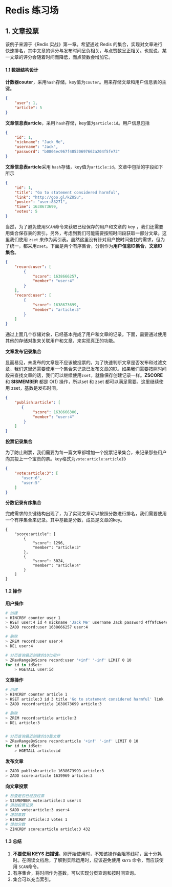 # Redis 练习场



## 1. 文章投票

该例子来源于《Redis 实战》第一章。希望通过 Redis 的集合，实现对文章进行快速排名，其中文章的评分与发布时间呈负相关，与点赞数呈正相关。也就说，某一文章的评分会随着时间而降低，而点赞数会增加它。

#### 1.1 数据结构设计

**计数器couter**，采用`hash`存储，key值为`couter`。用来存储文章和用户信息表的主键。

```json
{
    "user": 1,
    "article": 5
}
```

**文章信息表article**，采用 `hash`存储，key值为`article:id`。用户信息包括

```json
{
    "id": 1,
    "nickname": "Jack Me",
    "username": "Jack",
    "password": "b0804ec967f48520697662a204f5fe72"
}
```

**文章信息表article**采用 `hash`存储，key值为`article:id`。文章中包括的字段如下所示

```json
{
    "id": 1,
    "title": "Go to statement considered harmful",
    "link": "http://goo.gl/kZUSu",
    "poster": "user:83271",
    "time": 1638673699,
    "votes": 5
}
```

当然，为了避免使用`SCAN`命令来获取已经保存的用户和文章的 key ，我们还需要用集合保存表的索引。另外，考虑到我们可能需要按照时间段获取一部分文章。这里我们使用 `zset` 来作为索引表。虽然这里没有针对用户按时间查找的需求，但为了统一，都采用`zset`。下面是两个有序集合，分别作为**用户信息ID集合**，**文章ID集合**。

```json
{
    "record:user": [
        {
    		"score": 1638666257,
            "member": "user:4"
        }
    ],
    "record:user": [
        {
    		"score": 1638673699,
            "member": "article:3"
        }
    ]
}
```

通过上面几个存储对象，已经基本完成了用户和文章的记录。下面，需要通过使用其他的存储对象来关联用户和文章，来实现真正的功能。

**文章发布记录集合**

显而易见，未发布的文章是不应该被投票的。为了快速判断文章是否发布和过滤文章，我们这里还需要使用一个集合来记录已发布文章的ID。如果我们需要按照时间段来查找文章的话，我们可以继续使用`zset`，就像保存创建记录一样。**ZSCORE** 和 **SISMEMBER** 都是 O(1) 操作，所以set 和 zset 都可以满足需要。这里继续使用 zset，基数是发布时间。

```json
{
    "publish:article": [
       {
    		"score": 1638666300,
            "member": "user:4"
        }
    ]
}
```

**投票记录集合**

为了防止刷票，我们需要为每一篇文章都增加一个投票记录集合，来记录那些用户向其投上一个宝贵的票。key格式为`vote:article:articleID`

```json
{
    "vote:article:3": [
       "user:6",
       "user:5"
    ]
}
```

**分数记录有序集合**

完成需求的关键结构出现了，为了实现文章可以按照分数进行排名，我们需要使用一个有序集合来记录。其中基数是分数，成员是文章的key。

```
{
	"score:article": [
		{
    		"score": 1296,
            "member": "article:3"
        },
        {
    		"score": 3024,
            "member": "article:4"
        }
	]
}
```

#### 1.2 操作

**用户操作**

```sh
# 创建
> HINCRBY counter user 1
> HSET user:4 id 4 nickname 'Jack Me' username Jack password 4ff9fc6e4e5d5f590c4f2134a8cc96d1
> ZADD record:user 1638666257 user:4

# 删除
> ZREM record:user user:4
> DEL user:4

# 分页查询最近创建的10位用户
> ZRevRangeByScore record:user '+inf' '-inf' LIMIT 0 10
for id in idSet:
	> HGETALL user:id
```

**文章操作**

```sh
# 创建
> HINCRBY counter article 1
> HSET article:3 id 3 title 'Go to statement considered harmful' link 'http://goo.gl/kZUSu' poster 'user:83271' time 1638673699 votes 0
> ZADD record:article 1638673699 article:3

# 删除
> ZREM record:article article:3
> DEL article:3


# 分页查询最近创建的10篇文章
> ZRevRangeByScore record:article '+inf' '-inf' LIMIT 0 10
for id in idSet:
	> HGETALL article:id
```

**发布文章**

```sh
> ZADD publish:article 1638673999 article:3
> ZADD score:article 1639969 article:3
```

**向文章投票**

```sh
# 检查是否已经投过票
> SISMEMBER vote:article:3 user:4
# 添加投票记录
> SADD vote:article:3 user:4
# 增加票数
> HINCRBY article:3 votes 1
# 增加分数
> ZINCRBY score:article article:3 432
```



#### 1.3 总结

1. **不要使用 KEYS 扫描键**。刚开始使用时，不知该操作会阻塞线程，且十分耗时。在阅读文档后，了解到实际运用时，应该避免使用 `KEYS` 命令，而应该使用 `SCAN`命令。
2. 有序集合，将时间作为基数，可以实现分页查询和按时间查询。
3. 集合可以充当索引。

